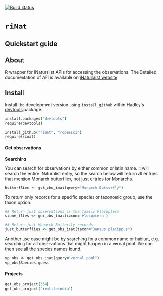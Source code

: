  [![Build Status](https://api.travis-ci.org/ropensci/rinat.png)](https://travis-ci.org/ropensci/rinat)

# `riNat`


## Quickstart guide
 
 
## About
R wrapper for iNaturalist APIs for accessing the observations. The Detailed documentation of API is available on [iNaturlaist website](http://www.inaturalist.org/pages/api+reference) 



## Install

Install the development version using `install_github` within Hadley's [devtools](https://github.com/hadley/devtools) package.

```coffee
install.packages("devtools")
require(devtools)

install_github("rinat", "ropensci")
require(rinat)
```


#### Get observations

__Searching__

You can search for observations by either common or latin name.  It will search the entire iNaturalist entry, so the search below will return all entries that mention Monarch butterflies, not just entries for Monarchs.

```coffee
butterflies <- get_obs_inat(query="Monarch Butterfly")
```

To return only records for a specific species or taxonomic group, use the taxon option.

```coffee
## Return just observations in the family Plecoptera
stone_flies <- get_obs_inat(taxon="Plecoptera")

## Return just Monarch Butterfly records
just_butterflies <- get_obs_inat(taxon="Danaus plexippus")
```

Another use case might be by searching for a common name or habitat, e.g. searching for all observations that might happen in a vernal pool.  We can then see all the species names found.  

```coffee
vp_obs <- get_obs_inat(query="vernal pool")
vp_obs$Species.guess
```

#### Projects

```coffee
get_obs_project(354)
get_obs_project("reptileindia") 
```
